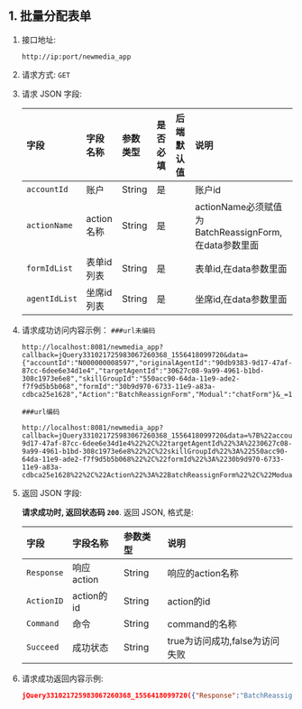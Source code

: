 ## 1. 批量分配表单

1. 接口地址: 
    
    `http://ip:port/newmedia_app`

2. 请求方式: `GET`
3. 请求 JSON 字段: 
    
    |字段|字段名称|参数类型|是否必填|后端默认值|说明|
    |:--|:---|:------|:------|:--|:--|
    |`accountId`|账户|String|是| | 账户id |
    |`actionName`|action名称|String|是| | actionName必须赋值为BatchReassignForm,在data参数里面 |
    |`formIdList`|表单id列表|String|是| | 表单id,在data参数里面 |
    |`agentIdList`|坐席id列表|String|是| | 坐席id,在data参数里面 |
4. 请求成功访问内容示例：
    `###url未编码`
    ```
    http://localhost:8081/newmedia_app?callback=jQuery331021725983067260368_1556418099720&data={"accountId":"N000000008597","originalAgentId":"90db9383-9d17-47af-87cc-6dee6e34d1e4","targetAgentId":"30627c08-9a99-4961-b1bd-308c1973e6e8","skillGroupId":"550acc90-64da-11e9-ade2-f7f9d5b5b068","formId":"30b9d970-6733-11e9-a83a-cdbca25e1628","Action":"BatchReassignForm","Modual":"chatForm"}&_=1556418099723
    ```
    `###url编码`
    ```url编码
    http://localhost:8081/newmedia_app?callback=jQuery331021725983067260368_1556418099720&data=%7B%22accountId%22%3A%22N000000008597%22%2C%22originalAgentId%22%3A%2290db9383-9d17-47af-87cc-6dee6e34d1e4%22%2C%22targetAgentId%22%3A%2230627c08-9a99-4961-b1bd-308c1973e6e8%22%2C%22skillGroupId%22%3A%22550acc90-64da-11e9-ade2-f7f9d5b5b068%22%2C%22formId%22%3A%2230b9d970-6733-11e9-a83a-cdbca25e1628%22%2C%22Action%22%3A%22BatchReassignForm%22%2C%22Modual%22%3A%22chatForm%22%7D&_=1556418099723
    ```

5. 返回 JSON 字段: 

    __请求成功时, 返回状态码 `200`__. 返回 JSON, 格式是:

    |字段|字段名称|参数类型|说明|
    |:--|:---|:------|:------|
    |`Response`|响应action|String| 响应的action名称 |
    |`ActionID`|action的id|String| action的id |
    |`Command`|命令|String| command的名称 |
    |`Succeed`|成功状态|String| true为访问成功,false为访问失败 |

6. 请求成功返回内容示例:

    ```json
    jQuery331021725983067260368_1556418099720({"Response":"BatchReassignForm","ActionID":"","Command":"Response","Succeed":true})
    ```
